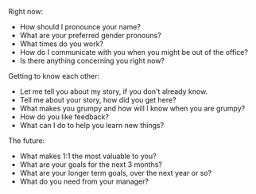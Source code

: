 Right now:

- How should I pronounce your name?
- What are your preferred gender pronouns?
- What times do you work?
- How do I communicate with you when you might be out of the office?
- Is there anything concerning you right now?

Getting to know each other:

- Let me tell you about my story, if you don't already know.
- Tell me about your story, how did you get here?
- What makes you grumpy and how will I know when you are grumpy?
- How do you like feedback?
- What can I do to help you learn new things?

The future:

- What makes 1:1 the most valuable to you?
- What are your goals for the next 3 months?
- What are your longer term goals, over the next year or so?
- What do you need from your manager?
